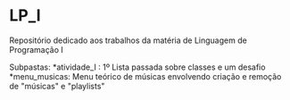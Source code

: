 # LP_I
Repositório dedicado aos trabalhos da matéria de Linguagem de Programação I

Subpastas:
 *atividade_I : 1º Lista passada sobre classes e um desafio
 *menu_musicas: Menu teórico de músicas envolvendo criação e remoção de "músicas" e "playlists" 
